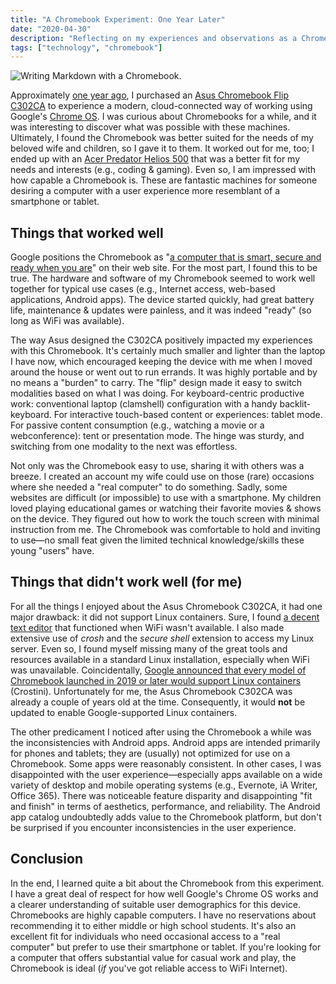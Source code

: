 ```yaml
---
title: "A Chromebook Experiment: One Year Later"
date: "2020-04-30"
description: "Reflecting on my experiences and observations as a Chromebook user over the past year."
tags: ["technology", "chromebook"]
---
```


![Writing Markdown with a Chromebook.](https://kmsmedia.kevansizemore.com/image/2019-03-01_a-chromebook-experiment-hero.jpg)

Approximately [one year ago](https://kevansizemore.com/blog/2019/03/01/a-chromebook-experiment/), I purchased an [Asus Chromebook Flip C302CA](https://www.asus.com/us/Laptops/ASUS-Chromebook-Flip-C302CA/) to experience a modern, cloud-connected way of working using Google's [Chrome OS](https://www.google.com/chromebook/). I was curious about Chromebooks for a while, and it was interesting to discover what was possible with these machines. Ultimately, I found the Chromebook was better suited for the needs of my beloved wife and children, so I gave it to them. It worked out for me, too; I ended up with an [Acer Predator Helios 500](https://www.acer.com/ac/en/US/content/predator-series/predatorhelios500) that was a better fit for my needs and interests (e.g., coding & gaming). Even so, I am impressed with how capable a Chromebook is.  These are fantastic machines for someone desiring a computer with a user experience more resemblant of a smartphone or tablet.

## Things that worked well

Google positions the Chromebook as "[a computer that is smart, secure and ready when you are](https://www.google.com/chromebook/)" on their web site. For the most part, I found this to be true. The hardware and software of my Chromebook seemed to work well together for typical use cases (e.g., Internet access, web-based applications, Android apps). The device started quickly, had great battery life, maintenance & updates were painless, and it was indeed "ready" (so long as WiFi was available).

The way Asus designed the C302CA positively impacted my experiences with this Chromebook. It's certainly much smaller and lighter than the laptop I have now, which encouraged keeping the device with me when I moved around the house or went out to run errands. It was highly portable and by no means a "burden" to carry. The "flip" design made it easy to switch modalities based on what I was doing. For keyboard-centric productive work: conventional laptop (clamshell) configuration with a handy backlit-keyboard. For interactive touch-based content or experiences: tablet mode. For passive content consumption (e.g., watching a movie or a webconference): tent or presentation mode. The hinge was sturdy, and switching from one modality to the next was effortless.

Not only was the Chromebook easy to use, sharing it with others was a breeze. I created an account my wife could use on those (rare) occasions where she needed a "real computer" to do something. Sadly, some websites are difficult (or impossible) to use with a smartphone. My children loved playing educational games or watching their favorite movies & shows on the device. They figured out how to work the touch screen with minimal instruction from me. The Chromebook was comfortable to hold and inviting to use—no small feat given the limited technical knowledge/skills these young "users" have.

## Things that didn't work well (for me)

For all the things I enjoyed about the Asus Chromebook C302CA, it had one major drawback: it did not support Linux containers. Sure, I found [a decent text editor](http://thomaswilburn.net/caret/) that functioned when WiFi wasn't available. I also made extensive use of *crosh* and the *secure shell* extension to access my Linux server. Even so, I found myself missing many of the great tools and resources available in a standard Linux installation, especially when WiFi was unavailable. Coincidentally, [Google announced that every model of Chromebook launched in 2019 or later would support Linux containers](https://www.zdnet.com/article/all-chromebooks-will-also-be-linux-laptops-going-forward/) (Crostini). Unfortunately for me, the Asus Chromebook C302CA was already a couple of years old at the time. Consequently, it would **not** be updated to enable Google-supported Linux containers.

The other predicament I noticed after using the Chromebook a while was the inconsistencies with Android apps. Android apps are intended primarily for phones and tablets; they are (usually) not optimized for use on a Chromebook. Some apps were reasonably consistent. In other cases, I was disappointed with the user experience—especially apps available on a wide variety of desktop and mobile operating systems (e.g., Evernote, iA Writer, Office 365). There was noticeable feature disparity and disappointing "fit and finish" in terms of aesthetics, performance, and reliability. The Android app catalog undoubtedly adds value to the Chromebook platform, but don't be surprised if you encounter inconsistencies in the user experience.

## Conclusion

In the end, I learned quite a bit about the Chromebook from this experiment. I have a great deal of respect for how well Google's Chrome OS works and a clearer understanding of suitable user demographics for this device. Chromebooks are highly capable computers. I have no reservations about recommending it to either middle or high school students. It's also an excellent fit for individuals who need occasional access to a "real computer" but prefer to use their smartphone or tablet. If you're looking for a computer that offers substantial value for casual work and play, the Chromebook is ideal (*if* you've got reliable access to WiFi Internet).
